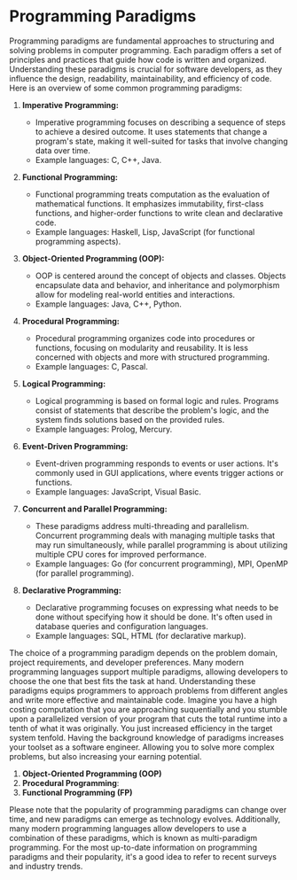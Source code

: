 # **Programming Paradigms**

Programming paradigms are fundamental approaches to structuring and solving problems in computer programming. Each paradigm offers a set of principles and practices that guide how code is written and organized. Understanding these paradigms is crucial for software developers, as they influence the design, readability, maintainability, and efficiency of code. Here is an overview of some common programming paradigms:

1. **Imperative Programming:**
   - Imperative programming focuses on describing a sequence of steps to achieve a desired outcome. It uses statements that change a program's state, making it well-suited for tasks that involve changing data over time.
   - Example languages: C, C++, Java.

2. **Functional Programming:**
   - Functional programming treats computation as the evaluation of mathematical functions. It emphasizes immutability, first-class functions, and higher-order functions to write clean and declarative code.
   - Example languages: Haskell, Lisp, JavaScript (for functional programming aspects).

3. **Object-Oriented Programming (OOP):**
   - OOP is centered around the concept of objects and classes. Objects encapsulate data and behavior, and inheritance and polymorphism allow for modeling real-world entities and interactions.
   - Example languages: Java, C++, Python.

4. **Procedural Programming:**
   - Procedural programming organizes code into procedures or functions, focusing on modularity and reusability. It is less concerned with objects and more with structured programming.
   - Example languages: C, Pascal.

5. **Logical Programming:**
   - Logical programming is based on formal logic and rules. Programs consist of statements that describe the problem's logic, and the system finds solutions based on the provided rules.
   - Example languages: Prolog, Mercury.

6. **Event-Driven Programming:**
   - Event-driven programming responds to events or user actions. It's commonly used in GUI applications, where events trigger actions or functions.
   - Example languages: JavaScript, Visual Basic.

7. **Concurrent and Parallel Programming:**
   - These paradigms address multi-threading and parallelism. Concurrent programming deals with managing multiple tasks that may run simultaneously, while parallel programming is about utilizing multiple CPU cores for improved performance.
   - Example languages: Go (for concurrent programming), MPI, OpenMP (for parallel programming).

8. **Declarative Programming:**
   - Declarative programming focuses on expressing what needs to be done without specifying how it should be done. It's often used in database queries and configuration languages.
   - Example languages: SQL, HTML (for declarative markup).

The choice of a programming paradigm depends on the problem domain, project requirements, and developer preferences. Many modern programming languages support multiple paradigms, allowing developers to choose the one that best fits the task at hand. Understanding these paradigms equips programmers to approach problems from different angles and write more effective and maintainable code. Imagine you have a high costing computation that you are approaching suquentially and you stumble upon a parallelized version of your program that cuts the total runtime into a tenth of what it was originally. You just increased efficiency in the target system tenfold. Having the background knowledge of paradigms increases your toolset as a software engineer. Allowing you to solve more complex problems, but also increasing your earning potential.


1. **Object-Oriented Programming (OOP)**
2. **Procedural Programming**:
3. **Functional Programming (FP)**

   

Please note that the popularity of programming paradigms can change over time, and new paradigms can emerge as technology evolves. Additionally, many modern programming languages allow developers to use a combination of these paradigms, which is known as multi-paradigm programming. For the most up-to-date information on programming paradigms and their popularity, it's a good idea to refer to recent surveys and industry trends.
